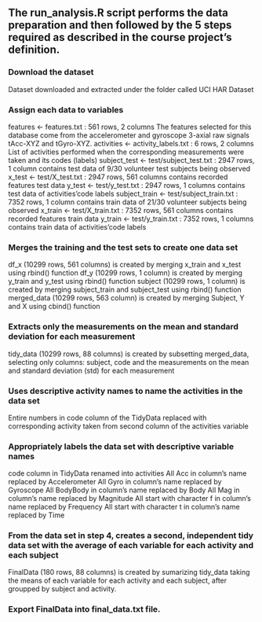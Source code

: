 ## The run_analysis.R script performs the data preparation and then followed by the 5 steps required as described in the course project’s definition.

### Download the dataset
Dataset downloaded and extracted under the folder called UCI HAR Dataset

### Assign each data to variables
features <- features.txt : 561 rows, 2 columns 
The features selected for this database come from the accelerometer and gyroscope 3-axial raw signals tAcc-XYZ and tGyro-XYZ.
activities <- activity_labels.txt : 6 rows, 2 columns 
List of activities performed when the corresponding measurements were taken and its codes (labels)
subject_test <- test/subject_test.txt : 2947 rows, 1 column 
contains test data of 9/30 volunteer test subjects being observed
x_test <- test/X_test.txt : 2947 rows, 561 columns 
contains recorded features test data
y_test <- test/y_test.txt : 2947 rows, 1 columns 
contains test data of activities’code labels
subject_train <- test/subject_train.txt : 7352 rows, 1 column 
contains train data of 21/30 volunteer subjects being observed
x_train <- test/X_train.txt : 7352 rows, 561 columns 
contains recorded features train data
y_train <- test/y_train.txt : 7352 rows, 1 columns 
contains train data of activities’code labels

### Merges the training and the test sets to create one data set
df_x (10299 rows, 561 columns) is created by merging x_train and x_test using rbind() function
df_y (10299 rows, 1 column) is created by merging y_train and y_test using rbind() function
subject (10299 rows, 1 column) is created by merging subject_train and subject_test using rbind() function
merged_data (10299 rows, 563 column) is created by merging Subject, Y and X using cbind() function

### Extracts only the measurements on the mean and standard deviation for each measurement
tidy_data (10299 rows, 88 columns) is created by subsetting merged_data, selecting only columns: subject, code and the measurements on the mean and standard deviation (std) for each measurement

### Uses descriptive activity names to name the activities in the data set
Entire numbers in code column of the TidyData replaced with corresponding activity taken from second column of the activities variable

### Appropriately labels the data set with descriptive variable names
code column in TidyData renamed into activities
All Acc in column’s name replaced by Accelerometer
All Gyro in column’s name replaced by Gyroscope
All BodyBody in column’s name replaced by Body
All Mag in column’s name replaced by Magnitude
All start with character f in column’s name replaced by Frequency
All start with character t in column’s name replaced by Time

### From the data set in step 4, creates a second, independent tidy data set with the average of each variable for each activity and each subject
FinalData (180 rows, 88 columns) is created by sumarizing tidy_data taking the means of each variable for each activity and each subject, after groupped by subject and activity.
### Export FinalData into final_data.txt file.
